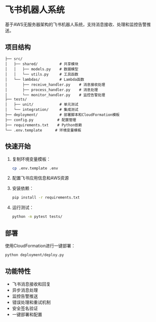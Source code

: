 # 飞书机器人系统

基于AWS无服务器架构的飞书机器人系统，支持消息接收、处理和监控告警推送。

## 项目结构

```
├── src/
│   ├── shared/          # 共享模块
│   │   ├── models.py    # 数据模型
│   │   └── utils.py     # 工具函数
│   └── lambdas/         # Lambda函数
│       ├── receive_handler.py    # 消息接收处理
│       ├── process_handler.py    # 消息处理
│       └── monitor_handler.py    # 监控告警处理
├── tests/
│   ├── unit/            # 单元测试
│   └── integration/     # 集成测试
├── deployment/          # 部署脚本和CloudFormation模板
├── config.py           # 配置管理
├── requirements.txt    # Python依赖
└── .env.template      # 环境变量模板
```

## 快速开始

1. 复制环境变量模板：
   ```bash
   cp .env.template .env
   ```

2. 配置飞书应用信息和AWS资源

3. 安装依赖：
   ```bash
   pip install -r requirements.txt
   ```

4. 运行测试：
   ```bash
   python -m pytest tests/
   ```

## 部署

使用CloudFormation进行一键部署：

```bash
python deployment/deploy.py
```

## 功能特性

- 飞书消息接收和回复
- 异步消息处理
- 监控告警推送
- 错误处理和重试机制
- 安全签名验证
- 一键部署和配置